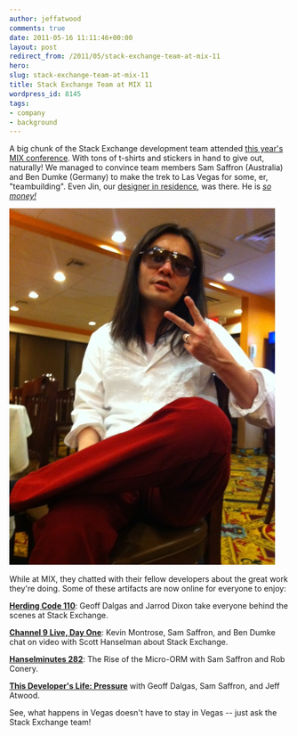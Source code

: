 ```yaml
---
author: jeffatwood
comments: true
date: 2011-05-16 11:11:46+00:00
layout: post
redirect_from: /2011/05/stack-exchange-team-at-mix-11
hero: 
slug: stack-exchange-team-at-mix-11
title: Stack Exchange Team at MIX 11
wordpress_id: 8145
tags:
- company
- background
---
```


A big chunk of the Stack Exchange development team attended [this year's MIX conference](http://live.visitmix.com/).  With tons of t-shirts and stickers in hand to give out, naturally! We managed to convince team members Sam Saffron (Australia) and Ben Dumke (Germany) to make the trek to Las Vegas for some, er, "teambuilding". Even Jin, our [designer in residence](http://blog.stackoverflow.com/2010/07/our-designer-in-residence-jin-yang/), was there. He is [_so money!_](http://www.imdb.com/title/tt0117802/quotes)

![](/images/wordpress/jin-vegas.jpg)

While at MIX, they chatted with their fellow developers about the great work they're doing. Some of these artifacts are now online for everyone to enjoy:

**[Herding Code 110](http://herdingcode.com/?p=315)**: Geoff Dalgas and Jarrod Dixon take everyone behind the scenes at Stack Exchange.

**[Channel 9 Live, Day One](http://channel9.msdn.com/Events/Ch9Live/MIX11/C9L105)**: Kevin Montrose, Sam Saffron, and Ben Dumke chat on video with Scott Hanselman about Stack Exchange.

**[Hanselminutes 282](http://hanselminutes.com/default.aspx?showID=282)**: The Rise of the Micro-ORM with Sam Saffron and Rob Conery.

**[This Developer's Life: Pressure](http://thisdeveloperslife.com/post/2-0-2-pressure)** with Geoff Dalgas, Sam Saffron, and Jeff Atwood.

See, what happens in Vegas doesn't have to stay in Vegas -- just ask the Stack Exchange team! 
